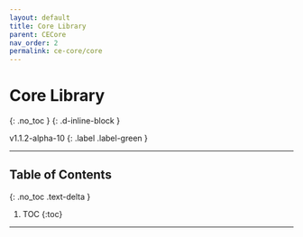 ```yaml
---
layout: default
title: Core Library
parent: CECore
nav_order: 2
permalink: ce-core/core
---
```


# Core Library
{: .no_toc }
{: .d-inline-block }

v1.1.2-alpha-10
{: .label .label-green }

---

## Table of Contents
{: .no_toc .text-delta }

1. TOC
{:toc}

---